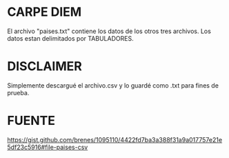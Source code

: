 # CARPE DIEM

El archivo "paises.txt" contiene los datos de los otros tres archivos. Los datos estan delimitados por TABULADORES.

# DISCLAIMER

Simplemente descargué el archivo.csv y lo guardé como .txt para fines de prueba.

# FUENTE 

https://gist.github.com/brenes/1095110/4422fd7ba3a388f31a9a017757e21e5df23c5916#file-paises-csv
